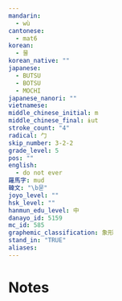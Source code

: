```yaml
---
mandarin:
  - wù
cantonese:
  - mat6
korean:
  - 물
korean_native: ""
japanese:
  - BUTSU
  - BOTSU
  - MOCHI
japanese_nanori: ""
vietnamese:
middle_chinese_initial: m
middle_chinese_final: ɨut
stroke_count: "4"
radical: 勹
skip_number: 3-2-2
grade_level: 5
pos: ""
english:
  - do not ever
羅馬字: mud
韓文: "\b묻"
joyo_level: ""
hsk_level: ""
hanmun_edu_level: 中
danayo_id: 5159
mc_id: 585
graphemic_classification: 象形
stand_in: "TRUE"
aliases:
---
```


# Notes
